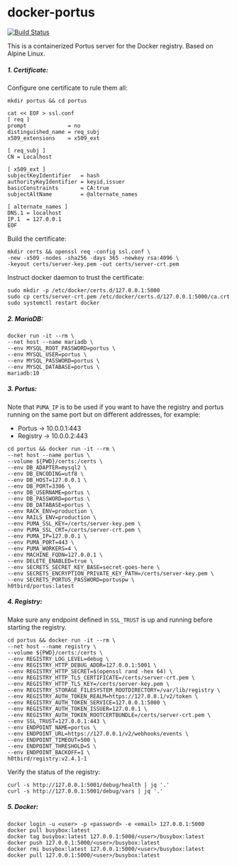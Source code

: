 # docker-portus

[![Build Status](https://travis-ci.org/h0tbird/docker-portus.svg?branch=master)](https://travis-ci.org/h0tbird/docker-portus)

This is a containerized Portus server for the Docker registry. Based on Alpine Linux.

##### 1. Certificate:

Configure one certificate to rule them all:

```
mkdir portus && cd portus

cat << EOF > ssl.conf
[ req ]
prompt             = no
distinguished_name = req_subj
x509_extensions    = x509_ext

[ req_subj ]
CN = Localhost

[ x509_ext ]
subjectKeyIdentifier   = hash
authorityKeyIdentifier = keyid,issuer
basicConstraints       = CA:true
subjectAltName         = @alternate_names

[ alternate_names ]
DNS.1 = localhost
IP.1  = 127.0.0.1
EOF
```

Build the certificate:

```
mkdir certs && openssl req -config ssl.conf \
-new -x509 -nodes -sha256 -days 365 -newkey rsa:4096 \
-keyout certs/server-key.pem -out certs/server-crt.pem
```

Instruct docker daemon to trust the certificate:
```
sudo mkdir -p /etc/docker/certs.d/127.0.0.1:5000
sudo cp certs/server-crt.pem /etc/docker/certs.d/127.0.0.1:5000/ca.crt
sudo systemctl restart docker
```

##### 2. MariaDB:
```
docker run -it --rm \
--net host --name mariadb \
--env MYSQL_ROOT_PASSWORD=portus \
--env MYSQL_USER=portus \
--env MYSQL_PASSWORD=portus \
--env MYSQL_DATABASE=portus \
mariadb:10
```

##### 3. Portus:

Note that `PUMA_IP` is to be used if you want to have the registry and portus running on the same port but on different addresses, for example:

  - Portus -> 10.0.0.1:443
  - Registry -> 10.0.0.2:443

```
cd portus && docker run -it --rm \
--net host --name portus \
--volume ${PWD}/certs:/certs \
--env DB_ADAPTER=mysql2 \
--env DB_ENCODING=utf8 \
--env DB_HOST=127.0.0.1 \
--env DB_PORT=3306 \
--env DB_USERNAME=portus \
--env DB_PASSWORD=portus \
--env DB_DATABASE=portus \
--env RACK_ENV=production \
--env RAILS_ENV=production \
--env PUMA_SSL_KEY=/certs/server-key.pem \
--env PUMA_SSL_CRT=/certs/server-crt.pem \
--env PUMA_IP=127.0.0.1 \
--env PUMA_PORT=443 \
--env PUMA_WORKERS=4 \
--env MACHINE_FQDN=127.0.0.1 \
--env DELETE_ENABLED=true \
--env SECRETS_SECRET_KEY_BASE=secret-goes-here \
--env SECRETS_ENCRYPTION_PRIVATE_KEY_PATH=/certs/server-key.pem \
--env SECRETS_PORTUS_PASSWORD=portuspw \
h0tbird/portus:latest
```

##### 4. Registry:

Make sure any endpoint defined in `SSL_TRUST` is up and running before starting the registry.

```
cd portus && docker run -it --rm \
--net host --name registry \
--volume ${PWD}/certs:/certs \
--env REGISTRY_LOG_LEVEL=debug \
--env REGISTRY_HTTP_DEBUG_ADDR=127.0.0.1:5001 \
--env REGISTRY_HTTP_SECRET=$(openssl rand -hex 64) \
--env REGISTRY_HTTP_TLS_CERTIFICATE=/certs/server-crt.pem \
--env REGISTRY_HTTP_TLS_KEY=/certs/server-key.pem \
--env REGISTRY_STORAGE_FILESYSTEM_ROOTDIRECTORY=/var/lib/registry \
--env REGISTRY_AUTH_TOKEN_REALM=https://127.0.0.1/v2/token \
--env REGISTRY_AUTH_TOKEN_SERVICE=127.0.0.1:5000 \
--env REGISTRY_AUTH_TOKEN_ISSUER=127.0.0.1 \
--env REGISTRY_AUTH_TOKEN_ROOTCERTBUNDLE=/certs/server-crt.pem \
--env SSL_TRUST=127.0.0.1:443 \
--env ENDPOINT_NAME=portus \
--env ENDPOINT_URL=https://127.0.0.1/v2/webhooks/events \
--env ENDPOINT_TIMEOUT=500 \
--env ENDPOINT_THRESHOLD=5 \
--env ENDPOINT_BACKOFF=1 \
h0tbird/registry:v2.4.1-1
```

Verify the status of the registry:

```
curl -s http://127.0.0.1:5001/debug/health | jq '.'
curl -s http://127.0.0.1:5001/debug/vars | jq '.'
```

##### 5. Docker:
```
docker login -u <user> -p <password> -e <email> 127.0.0.1:5000
docker pull busybox:latest
docker tag busybox:latest 127.0.0.1:5000/<user>/busybox:latest
docker push 127.0.0.1:5000/<user>/busybox:latest
docker rmi busybox:latest 127.0.0.1:5000/<user>/busybox:latest
docker pull 127.0.0.1:5000/<user>/busybox:latest
```
